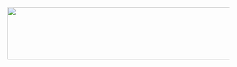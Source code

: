 
<a href="https://github.com/devxb/gitanimals">
  <img
    src="https://render.gitanimals.org/lines/ienrum?pet-id=586206780164755686"
    width="600"
    height="120"
  />
</a>
  
